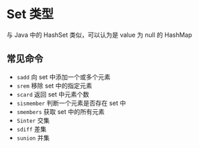 # Set 类型

与 Java 中的 HashSet 类似，可以认为是 value 为 null 的 HashMap



## 常见命令

- `sadd` 向 set 中添加一个或多个元素
- `srem` 移除 set 中的指定元素
- `scard` 返回 set 中元素个数
- `sismember` 判断一个元素是否存在 set 中
- `smembers` 获取 set 中的所有元素
- `Sinter` 交集
- `sdiff` 差集
- `sunion` 并集




